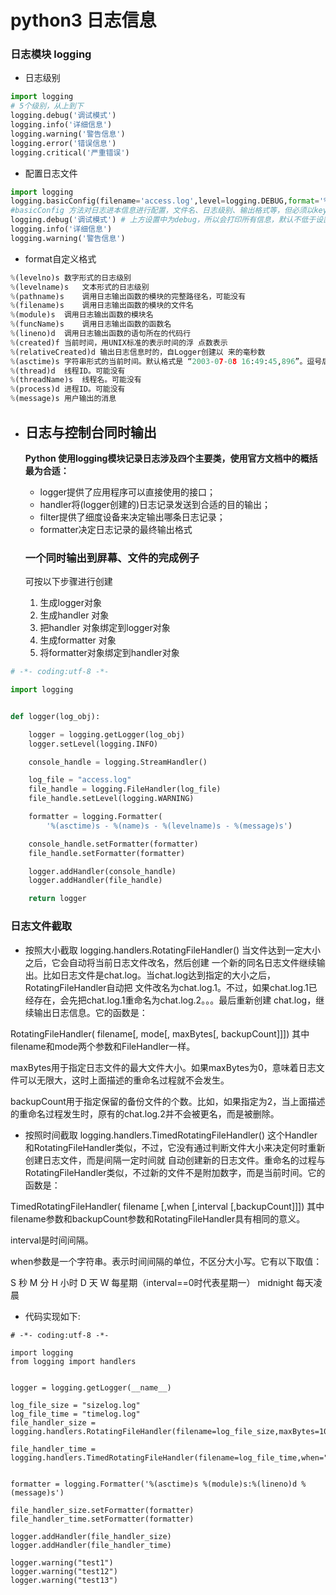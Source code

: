 # python3 日志信息

### 日志模块  logging

- 日志级别

```python
import logging
# 5个级别，从上到下
logging.debug('调试模式')
logging.info('详细信息')
logging.warning('警告信息')
logging.error('错误信息')
logging.critical('严重错误')
```

- 配置日志文件

```python
import logging
logging.basicConfig(filename='access.log',level=logging.DEBUG,format='%(asctime)s %(message)s',datefmt='%Y-%m-%d %H:%M:%S')
#basicConfig 方法对日志进本信息进行配置，文件名、日志级别、输出格式等，但必须以key-value形式使用
logging.debug('调试模式') # 上方设置中为debug，所以会打印所有信息，默认不低于设置级别
logging.info('详细信息')
logging.warning('警告信息')
```

- format自定义格式

```python
%(levelno)s	数字形式的日志级别
%(levelname)s	文本形式的日志级别
%(pathname)s	调用日志输出函数的模块的完整路径名，可能没有
%(filename)s	调用日志输出函数的模块的文件名
%(module)s	调用日志输出函数的模块名
%(funcName)s	调用日志输出函数的函数名
%(lineno)d	调用日志输出函数的语句所在的代码行
%(created)f	当前时间，用UNIX标准的表示时间的浮 点数表示
%(relativeCreated)d	输出日志信息时的，自Logger创建以 来的毫秒数
%(asctime)s	字符串形式的当前时间。默认格式是 “2003-07-08 16:49:45,896”。逗号后面的是毫秒
%(thread)d	线程ID。可能没有
%(threadName)s	线程名。可能没有
%(process)d	进程ID。可能没有
%(message)s	用户输出的消息
```

- ## 日志与控制台同时输出

  **Python 使用logging模块记录日志涉及四个主要类，使用官方文档中的概括最为合适：**

  - logger提供了应用程序可以直接使用的接口；
  - handler将(logger创建的)日志记录发送到合适的目的输出；
  - filter提供了细度设备来决定输出哪条日志记录；
  - formatter决定日志记录的最终输出格式

  ### 一个同时输出到屏幕、文件的完成例子

  可按以下步骤进行创建

  1. 生成logger对象
  2. 生成handler 对象
  3. 把handler 对象绑定到logger对象
  4. 生成formatter 对象
  5. 将formatter对象绑定到handler对象

```python
# -*- coding:utf-8 -*-

import logging


def logger(log_obj):

    logger = logging.getLogger(log_obj)
    logger.setLevel(logging.INFO)

    console_handle = logging.StreamHandler()

    log_file = "access.log"
    file_handle = logging.FileHandler(log_file)
    file_handle.setLevel(logging.WARNING)

    formatter = logging.Formatter(
        '%(asctime)s - %(name)s - %(levelname)s - %(message)s')

    console_handle.setFormatter(formatter)
    file_handle.setFormatter(formatter)

    logger.addHandler(console_handle)
    logger.addHandler(file_handle)

    return logger
```

### 日志文件截取

- 按照大小截取
  logging.handlers.RotatingFileHandler()
  当文件达到一定大小之后，它会自动将当前日志文件改名，然后创建 一个新的同名日志文件继续输出。比如日志文件是chat.log。当chat.log达到指定的大小之后，RotatingFileHandler自动把 文件改名为chat.log.1。不过，如果chat.log.1已经存在，会先把chat.log.1重命名为chat.log.2。。。最后重新创建 chat.log，继续输出日志信息。它的函数是：

RotatingFileHandler( filename[, mode[, maxBytes[, backupCount]]])
其中filename和mode两个参数和FileHandler一样。

maxBytes用于指定日志文件的最大文件大小。如果maxBytes为0，意味着日志文件可以无限大，这时上面描述的重命名过程就不会发生。

backupCount用于指定保留的备份文件的个数。比如，如果指定为2，当上面描述的重命名过程发生时，原有的chat.log.2并不会被更名，而是被删除。

- 按照时间截取
  logging.handlers.TimedRotatingFileHandler()
  这个Handler和RotatingFileHandler类似，不过，它没有通过判断文件大小来决定何时重新创建日志文件，而是间隔一定时间就 自动创建新的日志文件。重命名的过程与RotatingFileHandler类似，不过新的文件不是附加数字，而是当前时间。它的函数是：

TimedRotatingFileHandler( filename [,when [,interval [,backupCount]]])
其中filename参数和backupCount参数和RotatingFileHandler具有相同的意义。

interval是时间间隔。

when参数是一个字符串。表示时间间隔的单位，不区分大小写。它有以下取值：

S 秒
M 分
H 小时
D 天
W 每星期（interval==0时代表星期一）
midnight 每天凌晨

- 代码实现如下:

```
# -*- coding:utf-8 -*-

import logging
from logging import handlers


logger = logging.getLogger(__name__)

log_file_size = "sizelog.log"
log_file_time = "timelog.log"
file_handler_size = logging.handlers.RotatingFileHandler(filename=log_file_size,maxBytes=10,backupCount=3)

file_handler_time = logging.handlers.TimedRotatingFileHandler(filename=log_file_time,when="S",interval=5,backupCount=3)


formatter = logging.Formatter('%(asctime)s %(module)s:%(lineno)d %(message)s')

file_handler_size.setFormatter(formatter)
file_handler_time.setFormatter(formatter)

logger.addHandler(file_handler_size)
logger.addHandler(file_handler_time)

logger.warning("test1")
logger.warning("test12")
logger.warning("test13")
```